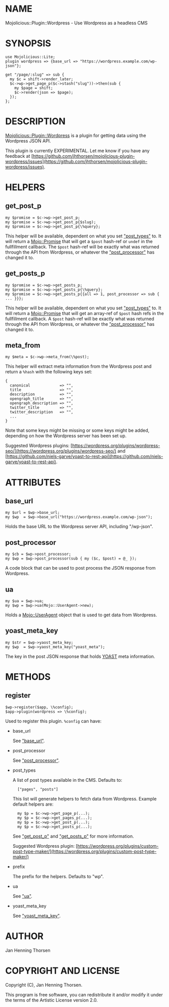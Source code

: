 # NAME

Mojolicious::Plugin::Wordpress - Use Wordpress as a headless CMS

# SYNOPSIS

    use Mojolicious::Lite;
    plugin wordpress => {base_url => "https://wordpress.example.com/wp-json"};

    get "/page/:slug" => sub {
      my $c = shift->render_later;
      $c->wp->get_page_p($c->stash("slug"))->then(sub {
        my $page = shift;
        $c->render(json => $page);
      });
    };

# DESCRIPTION

[Mojolicious::Plugin::Wordpress](https://metacpan.org/pod/Mojolicious::Plugin::Wordpress) is a plugin for getting data using the
Wordpress JSON API.

This plugin is currently EXPERIMENTAL. Let me know if you have any feedback at
[https://github.com/jhthorsen/mojolicious-plugin-wordpress/issues](https://github.com/jhthorsen/mojolicious-plugin-wordpress/issues).

# HELPERS

## get\_post\_p

    my $promise = $c->wp->get_post_p;
    my $promise = $c->wp->get_post_p{$slug);
    my $promise = $c->wp->get_post_p{\%query};

This helper will be available, dependent on what you set ["post\_types"](#post_types) to. It
will return a [Mojo::Promise](https://metacpan.org/pod/Mojo::Promise) that will get a `$post` hash-ref or `undef` in
the fullfillment callback. The `$post` hash-ref will be exactly what was
returned through the API from Wordpress, or whatever the ["post\_processor"](#post_processor) has
changed it to.

## get\_posts\_p

    my $promise = $c->wp->get_posts_p;
    my $promise = $c->wp->get_posts_p{\%query};
    my $promise = $c->wp->get_posts_p{{all => 1, post_processor => sub { ... }}};

This helper will be available, dependent on what you set ["post\_types"](#post_types) to. It
will return a [Mojo::Promise](https://metacpan.org/pod/Mojo::Promise) that will get an array-ref of `$post` hash refs
in the fullfillment callback. A `$post` hash-ref will be exactly what was
returned through the API from Wordpress, or whatever the ["post\_processor"](#post_processor) has
changed it to.

## meta\_from

    my $meta = $c->wp->meta_from(\%post);

This helper will extract meta information from the Wordpress post and return a
`%hash` with the following keys set:

    {
      canonical             => "",
      title                 => "",
      description           => "",
      opengraph_title       => "",
      opengraph_description => "",
      twitter_title         => "",
      twitter_description   => "",
      ...
    }

Note that some keys might be missing or some keys might be added, depending on
how the Wordpress server has been set up.

Suggested Wordpress plugins: [https://wordpress.org/plugins/wordpress-seo/](https://wordpress.org/plugins/wordpress-seo/)
and [https://github.com/niels-garve/yoast-to-rest-api](https://github.com/niels-garve/yoast-to-rest-api).

# ATTRIBUTES

## base\_url

    my $url = $wp->base_url;
    my $wp  = $wp->base_url("https://wordpress.example.com/wp-json");

Holds the base URL to the Wordpress server API, including "/wp-json".

## post\_processor

    my $cb = $wp->post_processor;
    my $wp = $wp->post_processor(sub { my ($c, $post) = @_ });

A code block that can be used to post process the JSON response from Wordpress.

## ua

    my $ua = $wp->ua;
    my $wp = $wp->ua(Mojo::UserAgent->new);

Holds a [Mojo::UserAgent](https://metacpan.org/pod/Mojo::UserAgent) object that is used to get data from Wordpress.

## yoast\_meta\_key

    my $str = $wp->yaost_meta_key;
    my $wp  = $wp->yaost_meta_key("yoast_meta");

The key in the post JSON response that holds
[YOAST](https://wordpress.org/plugins/wordpress-seo/) meta information.

# METHODS

## register

    $wp->register($app, \%config);
    $app->plugin(wordpress => \%config);

Used to register this plugin. `%config` can have:

- base\_url

    See ["base\_url"](#base_url).

- post\_processor

    See ["post\_processor"](#post_processor).

- post\_types

    A list of post types available in the CMS. Defaults to:

        ["pages", "posts"]

    This list will generate helpers to fetch data from Wordpress. Example default
    helpers are:

        my $p = $c->wp->get_page_p(...);
        my $p = $c->wp->get_pages_p(...);
        my $p = $c->wp->get_post_p(...);
        my $p = $c->wp->get_posts_p(...);

    See ["get\_post\_p"](#get_post_p) and ["get\_posts\_p"](#get_posts_p) for more information.

    Suggested Wordpress plugin:
    [https://wordpress.org/plugins/custom-post-type-maker/](https://wordpress.org/plugins/custom-post-type-maker/)

- prefix

    The prefix for the helpers. Defaults to "wp".

- ua

    See ["ua"](#ua).

- yoast\_meta\_key

    See ["yoast\_meta\_key"](#yoast_meta_key).

# AUTHOR

Jan Henning Thorsen

# COPYRIGHT AND LICENSE

Copyright (C), Jan Henning Thorsen.

This program is free software, you can redistribute it and/or modify it under
the terms of the Artistic License version 2.0.
